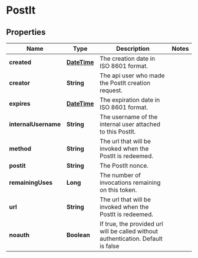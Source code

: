 
# PostIt

## Properties
Name | Type | Description | Notes
------------ | ------------- | ------------- | -------------
**created** | [**DateTime**](DateTime.md) | The creation date in ISO 8601 format. | 
**creator** | **String** | The api user who made the PostIt creation request. | 
**expires** | [**DateTime**](DateTime.md) | The expiration date in ISO 8601 format. | 
**internalUsername** | **String** | The username of the internal user attached to this PostIt. | 
**method** | **String** | The url that will be invoked when the PostIt is redeemed. | 
**postit** | **String** | The PostIt nonce. | 
**remainingUses** | **Long** | The number of invocations remaining on this token.  | 
**url** | **String** | The url that will be invoked when the PostIt is redeemed. | 
**noauth** | **Boolean** | If true, the provided url will be called without authentication. Default is false | 



